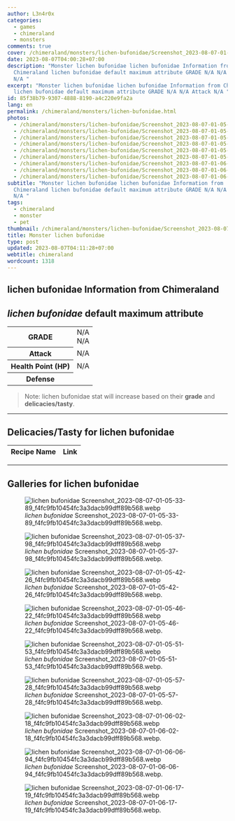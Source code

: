 ```yaml
---
author: L3n4r0x
categories:
  - games
  - chimeraland
  - monsters
comments: true
cover: /chimeraland/monsters/lichen-bufonidae/Screenshot_2023-08-07-01-05-33-89_f4fc9fb10454fc3a3dacb99dff89b568.webp
date: 2023-08-07T04:00:28+07:00
description: "Monster lichen bufonidae lichen bufonidae Information from
  Chimeraland lichen bufonidae default maximum attribute GRADE N/A N/A Attack
  N/A "
excerpt: "Monster lichen bufonidae lichen bufonidae Information from Chimeraland
  lichen bufonidae default maximum attribute GRADE N/A N/A Attack N/A "
id: 85f38b79-9307-4888-8190-a4c220e9fa2a
lang: en
permalink: /chimeraland/monsters/lichen-bufonidae.html
photos:
  - /chimeraland/monsters/lichen-bufonidae/Screenshot_2023-08-07-01-05-33-89_f4fc9fb10454fc3a3dacb99dff89b568.webp
  - /chimeraland/monsters/lichen-bufonidae/Screenshot_2023-08-07-01-05-37-98_f4fc9fb10454fc3a3dacb99dff89b568.webp
  - /chimeraland/monsters/lichen-bufonidae/Screenshot_2023-08-07-01-05-42-26_f4fc9fb10454fc3a3dacb99dff89b568.webp
  - /chimeraland/monsters/lichen-bufonidae/Screenshot_2023-08-07-01-05-46-22_f4fc9fb10454fc3a3dacb99dff89b568.webp
  - /chimeraland/monsters/lichen-bufonidae/Screenshot_2023-08-07-01-05-51-53_f4fc9fb10454fc3a3dacb99dff89b568.webp
  - /chimeraland/monsters/lichen-bufonidae/Screenshot_2023-08-07-01-05-57-28_f4fc9fb10454fc3a3dacb99dff89b568.webp
  - /chimeraland/monsters/lichen-bufonidae/Screenshot_2023-08-07-01-06-02-18_f4fc9fb10454fc3a3dacb99dff89b568.webp
  - /chimeraland/monsters/lichen-bufonidae/Screenshot_2023-08-07-01-06-06-94_f4fc9fb10454fc3a3dacb99dff89b568.webp
  - /chimeraland/monsters/lichen-bufonidae/Screenshot_2023-08-07-01-06-17-19_f4fc9fb10454fc3a3dacb99dff89b568.webp
subtitle: "Monster lichen bufonidae lichen bufonidae Information from
  Chimeraland lichen bufonidae default maximum attribute GRADE N/A N/A Attack
  N/A "
tags:
  - chimeraland
  - monster
  - pet
thumbnail: /chimeraland/monsters/lichen-bufonidae/Screenshot_2023-08-07-01-05-33-89_f4fc9fb10454fc3a3dacb99dff89b568.webp
title: Monster lichen bufonidae
type: post
updated: 2023-08-07T04:11:28+07:00
webtitle: chimeraland
wordcount: 1318
---
```


<link
  rel="stylesheet"
  href="https://rawcdn.githack.com/dimaslanjaka/Web-Manajemen/870a349/css/bootstrap-5-3-0-alpha3-wrapper.css"
/>
<section id="bootstrap-wrapper">
  <div data-bs-theme="dark">
    <h2>lichen bufonidae Information from Chimeraland</h2>
    <h2 id="attribute"><i>lichen bufonidae</i> default maximum attribute</h2>
    <div class="row">
      <div class="col mb-2">
        <div class="card">
          <div class="card-body">
            <table>
              <tr>
                <th>GRADE</th>
                <td>N/A <br />N/A</td>
              </tr>
              <tr>
                <th>Attack</th>
                <td>N/A</td>
              </tr>
              <tr>
                <th>Health Point (HP)</th>
                <td>N/A</td>
              </tr>
              <tr>
                <th>Defense</th>
                <td></td>
              </tr>
            </table>
          </div>
        </div>
      </div>
    </div>
    <blockquote class="bd-callout bd-callout-warning">
      Note: lichen bufonidae stat will increase based on their <b>grade</b> and
      <b>delicacies/tasty</b>.
    </blockquote>
    <hr />
    <h2 id="delicacies">Delicacies/Tasty for lichen bufonidae</h2>
    <div class="card">
      <div class="card-body">
        <div class="table-responsive">
          <table class="table table-striped">
            <thead>
              <tr>
                <th>Recipe Name</th>
                <th>Link</th>
              </tr>
            </thead>
            <tbody></tbody>
          </table>
        </div>
      </div>
    </div>
    <hr />
    <div id="gallery">
      <h2>Galleries for lichen bufonidae</h2>
      <div class="row">
        <div class="col-lg-6 col-12">
          <figure>
            <img
              src="https://www.webmanajemen.com/chimeraland/monsters/lichen-bufonidae/Screenshot_2023-08-07-01-05-33-89_f4fc9fb10454fc3a3dacb99dff89b568.webp"
              alt="lichen bufonidae Screenshot_2023-08-07-01-05-33-89_f4fc9fb10454fc3a3dacb99dff89b568.webp"
            />
            <figcaption style="word-wrap: break-word">
              <i>lichen bufonidae</i>
              Screenshot_2023-08-07-01-05-33-89_f4fc9fb10454fc3a3dacb99dff89b568.webp.
            </figcaption>
          </figure>
        </div>
        <div class="col-lg-6 col-12">
          <figure>
            <img
              src="https://www.webmanajemen.com/chimeraland/monsters/lichen-bufonidae/Screenshot_2023-08-07-01-05-37-98_f4fc9fb10454fc3a3dacb99dff89b568.webp"
              alt="lichen bufonidae Screenshot_2023-08-07-01-05-37-98_f4fc9fb10454fc3a3dacb99dff89b568.webp"
            />
            <figcaption style="word-wrap: break-word">
              <i>lichen bufonidae</i>
              Screenshot_2023-08-07-01-05-37-98_f4fc9fb10454fc3a3dacb99dff89b568.webp.
            </figcaption>
          </figure>
        </div>
        <div class="col-lg-6 col-12">
          <figure>
            <img
              src="https://www.webmanajemen.com/chimeraland/monsters/lichen-bufonidae/Screenshot_2023-08-07-01-05-42-26_f4fc9fb10454fc3a3dacb99dff89b568.webp"
              alt="lichen bufonidae Screenshot_2023-08-07-01-05-42-26_f4fc9fb10454fc3a3dacb99dff89b568.webp"
            />
            <figcaption style="word-wrap: break-word">
              <i>lichen bufonidae</i>
              Screenshot_2023-08-07-01-05-42-26_f4fc9fb10454fc3a3dacb99dff89b568.webp.
            </figcaption>
          </figure>
        </div>
        <div class="col-lg-6 col-12">
          <figure>
            <img
              src="https://www.webmanajemen.com/chimeraland/monsters/lichen-bufonidae/Screenshot_2023-08-07-01-05-46-22_f4fc9fb10454fc3a3dacb99dff89b568.webp"
              alt="lichen bufonidae Screenshot_2023-08-07-01-05-46-22_f4fc9fb10454fc3a3dacb99dff89b568.webp"
            />
            <figcaption style="word-wrap: break-word">
              <i>lichen bufonidae</i>
              Screenshot_2023-08-07-01-05-46-22_f4fc9fb10454fc3a3dacb99dff89b568.webp.
            </figcaption>
          </figure>
        </div>
        <div class="col-lg-6 col-12">
          <figure>
            <img
              src="https://www.webmanajemen.com/chimeraland/monsters/lichen-bufonidae/Screenshot_2023-08-07-01-05-51-53_f4fc9fb10454fc3a3dacb99dff89b568.webp"
              alt="lichen bufonidae Screenshot_2023-08-07-01-05-51-53_f4fc9fb10454fc3a3dacb99dff89b568.webp"
            />
            <figcaption style="word-wrap: break-word">
              <i>lichen bufonidae</i>
              Screenshot_2023-08-07-01-05-51-53_f4fc9fb10454fc3a3dacb99dff89b568.webp.
            </figcaption>
          </figure>
        </div>
        <div class="col-lg-6 col-12">
          <figure>
            <img
              src="https://www.webmanajemen.com/chimeraland/monsters/lichen-bufonidae/Screenshot_2023-08-07-01-05-57-28_f4fc9fb10454fc3a3dacb99dff89b568.webp"
              alt="lichen bufonidae Screenshot_2023-08-07-01-05-57-28_f4fc9fb10454fc3a3dacb99dff89b568.webp"
            />
            <figcaption style="word-wrap: break-word">
              <i>lichen bufonidae</i>
              Screenshot_2023-08-07-01-05-57-28_f4fc9fb10454fc3a3dacb99dff89b568.webp.
            </figcaption>
          </figure>
        </div>
        <div class="col-lg-6 col-12">
          <figure>
            <img
              src="https://www.webmanajemen.com/chimeraland/monsters/lichen-bufonidae/Screenshot_2023-08-07-01-06-02-18_f4fc9fb10454fc3a3dacb99dff89b568.webp"
              alt="lichen bufonidae Screenshot_2023-08-07-01-06-02-18_f4fc9fb10454fc3a3dacb99dff89b568.webp"
            />
            <figcaption style="word-wrap: break-word">
              <i>lichen bufonidae</i>
              Screenshot_2023-08-07-01-06-02-18_f4fc9fb10454fc3a3dacb99dff89b568.webp.
            </figcaption>
          </figure>
        </div>
        <div class="col-lg-6 col-12">
          <figure>
            <img
              src="https://www.webmanajemen.com/chimeraland/monsters/lichen-bufonidae/Screenshot_2023-08-07-01-06-06-94_f4fc9fb10454fc3a3dacb99dff89b568.webp"
              alt="lichen bufonidae Screenshot_2023-08-07-01-06-06-94_f4fc9fb10454fc3a3dacb99dff89b568.webp"
            />
            <figcaption style="word-wrap: break-word">
              <i>lichen bufonidae</i>
              Screenshot_2023-08-07-01-06-06-94_f4fc9fb10454fc3a3dacb99dff89b568.webp.
            </figcaption>
          </figure>
        </div>
        <div class="col-lg-6 col-12">
          <figure>
            <img
              src="https://www.webmanajemen.com/chimeraland/monsters/lichen-bufonidae/Screenshot_2023-08-07-01-06-17-19_f4fc9fb10454fc3a3dacb99dff89b568.webp"
              alt="lichen bufonidae Screenshot_2023-08-07-01-06-17-19_f4fc9fb10454fc3a3dacb99dff89b568.webp"
            />
            <figcaption style="word-wrap: break-word">
              <i>lichen bufonidae</i>
              Screenshot_2023-08-07-01-06-17-19_f4fc9fb10454fc3a3dacb99dff89b568.webp.
            </figcaption>
          </figure>
        </div>
      </div>
    </div>
  </div>
</section>
